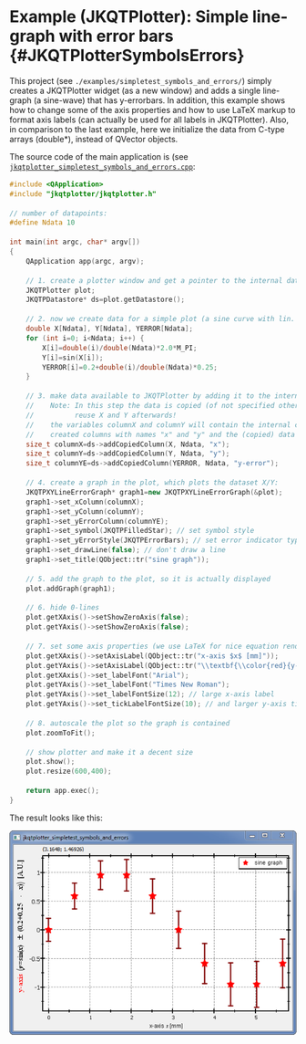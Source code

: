# Example (JKQTPlotter): Simple line-graph with error bars {#JKQTPlotterSymbolsErrors}
This project (see `./examples/simpletest_symbols_and_errors/`) simply creates a JKQTPlotter widget (as a new window) and adds a single line-graph (a sine-wave) that has y-errorbars. In addition, this example shows how to change some of the axis properties and how to use LaTeX markup to format axis labels (can actually be used for all labels in JKQTPlotter). Also, in comparison to the last example, here we initialize the data from C-type arrays (double*), instead of QVector<double> objects.

The source code of the main application is (see [`jkqtplotter_simpletest_symbols_and_errors.cpp`](../simpletest_symbols_and_errors/jkqtplotter_simpletest_symbols_and_errors.cpp):
```.cpp
#include <QApplication>
#include "jkqtplotter/jkqtplotter.h"

// number of datapoints:
#define Ndata 10

int main(int argc, char* argv[])
{
    QApplication app(argc, argv);

    // 1. create a plotter window and get a pointer to the internal datastore (for convenience)
    JKQTPlotter plot;
    JKQTPDatastore* ds=plot.getDatastore();

    // 2. now we create data for a simple plot (a sine curve with lin. increasing errors)
    double X[Ndata], Y[Ndata], YERROR[Ndata];
    for (int i=0; i<Ndata; i++) {
        X[i]=double(i)/double(Ndata)*2.0*M_PI;
        Y[i]=sin(X[i]);
        YERROR[i]=0.2+double(i)/double(Ndata)*0.25;
    }

    // 3. make data available to JKQTPlotter by adding it to the internal datastore.
    //    Note: In this step the data is copied (of not specified otherwise), so you can
    //          reuse X and Y afterwards!
    //    the variables columnX and columnY will contain the internal column ID of the newly
    //    created columns with names "x" and "y" and the (copied) data from X and Y.
    size_t columnX=ds->addCopiedColumn(X, Ndata, "x");
    size_t columnY=ds->addCopiedColumn(Y, Ndata, "y");
    size_t columnYE=ds->addCopiedColumn(YERROR, Ndata, "y-error");

    // 4. create a graph in the plot, which plots the dataset X/Y:
    JKQTPXYLineErrorGraph* graph1=new JKQTPXYLineErrorGraph(&plot);
    graph1->set_xColumn(columnX);
    graph1->set_yColumn(columnY);
    graph1->set_yErrorColumn(columnYE);
    graph1->set_symbol(JKQTPFilledStar); // set symbol style
    graph1->set_yErrorStyle(JKQTPErrorBars); // set error indicator type
    graph1->set_drawLine(false); // don't draw a line
    graph1->set_title(QObject::tr("sine graph"));

    // 5. add the graph to the plot, so it is actually displayed
    plot.addGraph(graph1);

    // 6. hide 0-lines
    plot.getXAxis()->setShowZeroAxis(false);
    plot.getYAxis()->setShowZeroAxis(false);

    // 7. set some axis properties (we use LaTeX for nice equation rendering)
    plot.getXAxis()->setAxisLabel(QObject::tr("x-axis $x$ [mm]"));
    plot.getYAxis()->setAxisLabel(QObject::tr("\\textbf{\\color{red}{y-axis} $\\left(y=\\sin(x)\\pm(0.2+0.25\\cdot x)\\right)$ [A.U.]}"));
    plot.getXAxis()->set_labelFont("Arial");
    plot.getYAxis()->set_labelFont("Times New Roman");
    plot.getYAxis()->set_labelFontSize(12); // large x-axis label
    plot.getYAxis()->set_tickLabelFontSize(10); // and larger y-axis tick labels

    // 8. autoscale the plot so the graph is contained
    plot.zoomToFit();

    // show plotter and make it a decent size
    plot.show();
    plot.resize(600,400);

    return app.exec();
}

```
The result looks like this:

![jkqtplotter_simpletest_symbols_and_errors](../../screenshots/jkqtplotter_simpletest_symbols_and_errors.png)


